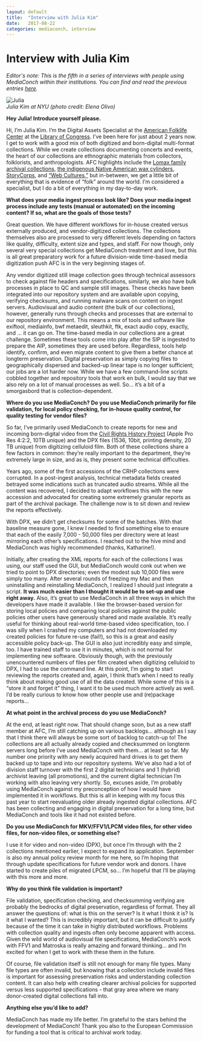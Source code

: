 ```yaml
---
layout: default
title:  "Interview with Julia Kim"
date:   2017-08-22
categories: mediaconch, interview
---
```


# Interview with Julia Kim

*Editor's note: This is the fifth in a series of interviews with people using MediaConch within their institutions. You can find and read the previous entries [here](https://mediaarea.net/MediaConch/blog.html).*  

![Julia](/MediaConch/images/julia-cropped.png)  
*Julia Kim at NYU (photo credit: Elena Olivo)*

**Hey Julia! Introduce yourself please.**  

Hi, I’m Julia Kim. I’m the Digital Assets Specialist at the [American Folklife Center](https://www.loc.gov/folklife/) at the [Library of Congress](https://www.loc.gov/). I’ve been here for just about 2 years now. I get to work with a good mix of both digitized and born-digital multi-format collections. While we create collections documenting concerts and events, the heart of our collections are ethnographic materials from collectors, folklorists, and anthropologists. AFC highlights include the [Lomax family archival collections](https://www.loc.gov/collections/alan-lomax-manuscripts/about-this-collection/), [the indigenous Native American wax cylinders](https://www.loc.gov/collections/omaha-indian-music/about-this-collection/), [StoryCorps](https://storycorps.org/), and [“Web Cultures,”](https://www.loc.gov/collections/web-cultures-web-archive/about-this-collection/) but in-between, we get a little bit of everything that is evidence of “folk” around the world. I’m considered a specialist, but I do a bit of everything in my day-to-day work.

**What does your media ingest process look like? Does your media ingest process include any tests (manual or automated) on the incoming content? If so, what are the goals of those tests?**  

Great question. We have different workflows for in-house created versus externally produced, and vendor-digitized collections. The collections themselves also are processed to very different levels depending on factors like quality, difficulty, extent size and types, and staff. For now though, only several very special collections get MediaConch treatment and love, but this is all great preparatory work for a future division-wide time-based media digitization push AFC is in the very beginning stages of.

Any vendor digitized still image collection goes through technical assessors to check against file headers and specifications, similarly, we also have bulk processes in place to QC and sample still images. These checks have been integrated into our repository system and are available upon copying, verifying checksums, and running malware scans on content on ingest servers. Audiovisual and audio content (the bulk of our collections), however, generally runs through checks and processes that are external to our repository environment. This means a mix of tools and software like exiftool, mediainfo, bwf metaedit, sleuthkit, ftk, exact audio copy, exactly, and ... it can go on. The time-based media in our collections are a great challenge. Sometimes these tools come into play after the SIP is ingested to prepare the AIP, sometimes they are used before. Regardless, tools help identify, confirm, and even migrate content to give them a better chance at longterm preservation. Digital preservation as simply copying files to geographically dispersed and backed-up linear tape is no longer sufficient; our jobs are a lot harder now. While we have a few command-line scripts cobbled together and repository tools that work en bulk, I would say that we also rely on a lot of manual processes as well. So... it’s a bit of a smorgasbord that is collection-dependent.

**Where do you use MediaConch? Do you use MediaConch primarily for file validation, for local policy checking, for in-house quality control, for quality testing for vendor files?**  

So far, I’ve primarily used MediaConch to create reports for new and incoming born-digital video from the [Civil Rights History Project](https://www.loc.gov/collections/civil-rights-history-project/about-this-collection/) (Apple Pro Res 4:2:2, 10TB unique) and the DPX files (1536, 10bit, printing density, 20 TB unique) from digitizing celluloid film. Both of these collections share a few factors in common: they’re really important to the department, they’re extremely large in size, and as is, they present some technical difficulties.

Years ago, some of the first accessions of the CRHP collections were corrupted. In a post-ingest analysis, technical metadata fields created betrayed some indications such as truncated audio streams. While all the content was recovered, I decided to adapt workflows this with the new accession and advocated for creating some extremely granular reports as part of the archival package. The challenge now is to sit down and review the reports effectively.

With DPX, we didn’t get checksums for some of the batches. With that baseline measure gone, I knew I needed to find something else to ensure that each of the easily 7,000 - 50,000 files per directory were at least mirroring each other’s specifications. I reached out to the hive mind and MediaConch was highly recommended (thanks, Katharine!).

Initially, after creating the XML reports for each of the collections I was using, our staff used the GUI, but MediaConch would conk out when we tried to point to DPX directories; even the modest sub 10,000 files were simply too many. After several rounds of freezing my Mac and then uninstalling and reinstalling MediaConch, I realized I should just integrate a script. **It was much easier than I thought it would be to set-up and use right away.** Also, it’s great to use MediaConch in all three ways in which the developers have made it available. I like the browser-based version for storing local policies and comparing local policies against the public policies other users have generously shared and made available. It’s really useful for thinking about real-world time-based video specification, too. I was silly when I crashed my computers and had not downloaded my created policies for future re-use (fail!), so this is a great and easily accessible policy back-up. The GUI is also just incredibly easy and simple, too. I have trained staff to use it in minutes, which is not normal for implementing new software. Obviously though, with the previously unencountered numbers of files per film created when digitizing celluloid to DPX, I had to use the command line. At this point, I’m going to start reviewing the reports created and, again, I think that’s when I need to really think about making good use of all the data created. While some of this is a “store it and forget it” thing, I want it to be used much more actively as well. I’d be really curious to know how other people use and (re)package reports...

**At what point in the archival process do you use MediaConch?**  

At the end, at least right now. That should change soon, but as a new staff member at AFC, I’m still catching up on various backlogs... although as I say that I think there will always be some sort of backlog to catch-up to! The collections are all actually already copied and checksummed on longterm servers long before I’ve used MediaConch with them... at least so far. My number one priority with any newly acquired hard drives is to get them backed up to tape and into our repository systems. We’ve also had a lot of division staff turnover with the first 2 digital technicians and 1 (hybrid) archivist leaving (all promotions), and the current digital technician I’m working with also leaving very shortly. So, excuses aside, I’m probably using MediaConch against my preconception of how I would have implemented it in workflows. But this is all in keeping with my focus this past year to start reevaluating older already ingested digital collections. AFC has been collecting and engaging in digital preservation for a long time, but MediaConch and tools like it had not existed before.

**Do you use MediaConch for MKV/FFV1/LPCM video files, for other video files, for non-video files, or something else?**  

I use it for video and non-video (DPX), but once I’m through with the 2 collections mentioned earlier, I expect to expand its application. September is also my annual policy review month for me here, so I’m hoping that through update specifications for future vendor work and donors. I have started to create piles of migrated LPCM, so... I’m hopeful that I’ll be playing with this more and more.

**Why do you think file validation is important?**  

File validation, specification checking, and checksumming verifying are probably the bedrocks of digital preservation, regardless of format. They all answer the questions of: what is this on the server? Is it what I think it is? Is it what I wanted? This is incredibly important, but it can be difficult to justify because of the time it can take in highly distributed workflows. Problems with collection quality and ingests often only become apparent with access. Given the wild world of audiovisual file specifications, MediaConch’s work with FFV1 and Matroska is really amazing and forward thinking... and I’m excited for when I get to work with these them in the future.

Of course, file validation itself is still not enough for many file types. Many file types are often invalid, but knowing that a collection include invalid files is important for assessing preservation risks and understanding collection content. It can also help with creating clearer archival policies for supported versus less supported specifications - that gray area where we many donor-created digital collections fall into.

**Anything else you’d like to add?**  

MediaConch has made my life better. I’m grateful to the stars behind the development of MediaConch! Thank you also to the European Commission for funding a tool that is critical to archival work today.
